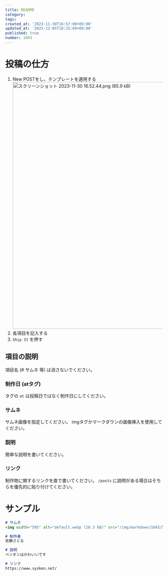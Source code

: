 ```yaml
---
title: README
category:
tags:
created_at: '2023-11-30T16:57:00+09:00'
updated_at: '2023-12-05T18:25:09+09:00'
published: true
number: 1043
---
```


# 投稿の仕方

1. New POSTをし、テンプレートを適用する
    <img width="787" alt="スクリーンショット 2023-11-30 16.52.44.png (85.9 kB)" src="/img/markdown/1043/bf1197f3-e6f9-40f0-a31b-d8fc82765324.png">
1. 各項目を記入する
1. `Ship It` を押す

## 項目の説明
項目名 (# サムネ 等) は消さないでください。

### 制作日 (atタグ)
タグの `at` は投稿日ではなく制作日にしてください。

### サムネ
サムネ画像を指定してください。
imgタグかマークダウンの画像挿入を使用してください。

### 説明
簡単な説明を書いてください。

### リンク
制作物に関するリンクを直で書いてください。
`/posts` に説明がある場合はそちらを優先的に貼り付けてください。


# サンプル
```markdown
# サムネ
<img width="595" alt="default.webp (26.3 kB)" src="/img/markdown/1043/5b254e23-6bc9-4302-99d5-9e7c86ef6003.webp">

# 制作者
佐藤さとる

# 説明
ペンギンはかわいいです

# リンク
https://www.sysken.net/
```
